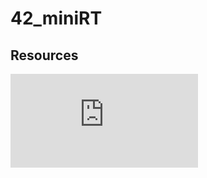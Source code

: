 # 42_miniRT

## Resources

![Shapes and Intersections](https://hugi.scene.org/online/hugi24/coding%20graphics%20chris%20dragan%20raytracing%20shapes.htm)